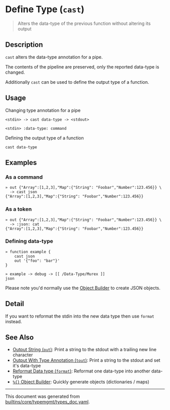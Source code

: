 # Define Type (`cast`)

> Alters the data-type of the previous function without altering its output

## Description

`cast` alters the data-type annotation for a pipe.

The contents of the pipeline are preserved, only the reported data-type is
changed.

Additionally `cast` can be used to define the output type of a function.

## Usage

Changing type annotation for a pipe

```
<stdin> -> cast data-type -> <stdout>

<stdin> :data-type: command
```

Defining the output type of a function

```
cast data-type
```

## Examples

### As a command

```
» out {"Array":[1,2,3],"Map":{"String": "Foobar","Number":123.456}} \
  -> cast json
{"Array":[1,2,3],"Map":{"String": "Foobar","Number":123.456}}
```

### As a token

```
» out {"Array":[1,2,3],"Map":{"String": "Foobar","Number":123.456}} \
  -> :json: cat
{"Array":[1,2,3],"Map":{"String": "Foobar","Number":123.456}}
```

### Defining data-type

```
» function example {
    cast json
    out '{"foo": "bar"}'
}

» example -> debug -> [[ /Data-Type/Murex ]]
json
```

Please note you'd normally use the [Object Builder](/docs/parser/create-object.md) to create JSON objects.

## Detail

If you want to reformat the stdin into the new data type then use `format`
instead.

## See Also

* [Output String (`out`)](../commands/out.md):
  Print a string to the stdout with a trailing new line character
* [Output With Type Annotation (`tout`)](../commands/tout.md):
  Print a string to the stdout and set it's data-type
* [Reformat Data type (`format`)](../commands/format.md):
  Reformat one data-type into another data-type
* [`%{}` Object Builder](../parser/create-object.md):
  Quickly generate objects (dictionaries / maps)

<hr/>

This document was generated from [builtins/core/typemgmt/types_doc.yaml](https://github.com/lmorg/murex/blob/master/builtins/core/typemgmt/types_doc.yaml).